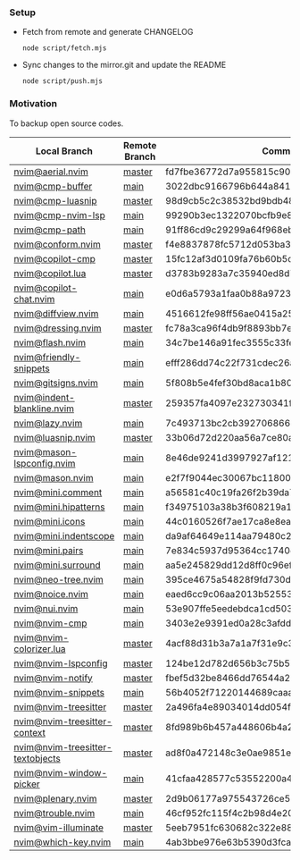 ### Setup

* Fetch from remote and generate CHANGELOG

  ```fish
  node script/fetch.mjs
  ```

* Sync changes to the mirror.git and update the README

  ```fish
  node script/push.mjs
  ```


### Motivation

To backup open source codes.


 Local Branch                         | Remote Branch                                       | Commit                                  
--------------------------------------|-----------------------------------------------------|------------------------------------------
 [nvim@aerial.nvim][]                 | [master][nvim@aerial.nvim#master]                   | fd7fbe36772d7a955815c90ff9b58523bfdb410d
 [nvim@cmp-buffer][]                  | [main][nvim@cmp-buffer#main]                        | 3022dbc9166796b644a841a02de8dd1cc1d311fa
 [nvim@cmp-luasnip][]                 | [master][nvim@cmp-luasnip#master]                   | 98d9cb5c2c38532bd9bdb481067b20fea8f32e90
 [nvim@cmp-nvim-lsp][]                | [main][nvim@cmp-nvim-lsp#main]                      | 99290b3ec1322070bcfb9e846450a46f6efa50f0
 [nvim@cmp-path][]                    | [main][nvim@cmp-path#main]                          | 91ff86cd9c29299a64f968ebb45846c485725f23
 [nvim@conform.nvim][]                | [master][nvim@conform.nvim#master]                  | f4e8837878fc5712d053ba3091a73d27d96a09e2
 [nvim@copilot-cmp][]                 | [master][nvim@copilot-cmp#master]                   | 15fc12af3d0109fa76b60b5cffa1373697e261d1
 [nvim@copilot.lua][]                 | [master][nvim@copilot.lua#master]                   | d3783b9283a7c35940ed8d71549030d5f5f9f980
 [nvim@copilot-chat.nvim][]           | [main][nvim@copilot-chat.nvim#main]                 | e0d6a5793a1faa0b88a97232bdbb09ea34744c7e
 [nvim@diffview.nvim][]               | [main][nvim@diffview.nvim#main]                     | 4516612fe98ff56ae0415a259ff6361a89419b0a
 [nvim@dressing.nvim][]               | [master][nvim@dressing.nvim#master]                 | fc78a3ca96f4db9f8893bb7e2fd9823e0780451b
 [nvim@flash.nvim][]                  | [main][nvim@flash.nvim#main]                        | 34c7be146a91fec3555c33fe89c7d643f6ef5cf1
 [nvim@friendly-snippets][]           | [main][nvim@friendly-snippets#main]                 | efff286dd74c22f731cdec26a70b46e5b203c619
 [nvim@gitsigns.nvim][]               | [main][nvim@gitsigns.nvim#main]                     | 5f808b5e4fef30bd8aca1b803b4e555da07fc412
 [nvim@indent-blankline.nvim][]       | [master][nvim@indent-blankline.nvim#master]         | 259357fa4097e232730341fa60988087d189193a
 [nvim@lazy.nvim][]                   | [main][nvim@lazy.nvim#main]                         | 7c493713bc2cb392706866eeba53aaef6c8e9fc6
 [nvim@luasnip.nvim][]                | [master][nvim@luasnip.nvim#master]                  | 33b06d72d220aa56a7ce80a0dd6f06c70cd82b9d
 [nvim@mason-lspconfig.nvim][]        | [main][nvim@mason-lspconfig.nvim#main]              | 8e46de9241d3997927af12196bd8faa0ed08c29a
 [nvim@mason.nvim][]                  | [main][nvim@mason.nvim#main]                        | e2f7f9044ec30067bc11800a9e266664b88cda22
 [nvim@mini.comment][]                | [main][nvim@mini.comment#main]                      | a56581c40c19fa26f2b39da72504398de3173c5a
 [nvim@mini.hipatterns][]             | [main][nvim@mini.hipatterns#main]                   | f34975103a38b3f608219a1324cdfc58ea660b8b
 [nvim@mini.icons][]                  | [main][nvim@mini.icons#main]                        | 44c0160526f7ae17ca8e8eab9ab235d047fcf7a6
 [nvim@mini.indentscope][]            | [main][nvim@mini.indentscope#main]                  | da9af64649e114aa79480c238fd23f6524bc0903
 [nvim@mini.pairs][]                  | [main][nvim@mini.pairs#main]                        | 7e834c5937d95364cc1740e20d673afe2d034cdb
 [nvim@mini.surround][]               | [main][nvim@mini.surround#main]                     | aa5e245829dd12d8ff0c96ef11da28681d6049aa
 [nvim@neo-tree.nvim][]               | [main][nvim@neo-tree.nvim#main]                     | 395ce4675a54828f9fd730d78f7910c114ab0a49
 [nvim@noice.nvim][]                  | [main][nvim@noice.nvim#main]                        | eaed6cc9c06aa2013b5255349e4f26a6b17ab70f
 [nvim@nui.nvim][]                    | [main][nvim@nui.nvim#main]                          | 53e907ffe5eedebdca1cd503b00aa8692068ca46
 [nvim@nvim-cmp][]                    | [main][nvim@nvim-cmp#main]                          | 3403e2e9391ed0a28c3afddd8612701b647c8e26
 [nvim@nvim-colorizer.lua][]          | [master][nvim@nvim-colorizer.lua#master]            | 4acf88d31b3a7a1a7f31e9c30bf2b23c6313abdb
 [nvim@nvim-lspconfig][]              | [master][nvim@nvim-lspconfig#master]                | 124be12d782d656b3c75b513a44d9e4728406078
 [nvim@nvim-notify][]                 | [master][nvim@nvim-notify#master]                   | fbef5d32be8466dd76544a257d3f3dce20082a07
 [nvim@nvim-snippets][]               | [main][nvim@nvim-snippets#main]                     | 56b4052f71220144689caaa2e5b66222ba5661eb
 [nvim@nvim-treesitter][]             | [master][nvim@nvim-treesitter#master]               | 2a496fa4e89034014dd054f04c061ba7d6023a0c
 [nvim@nvim-treesitter-context][]     | [master][nvim@nvim-treesitter-context#master]       | 8fd989b6b457a448606b4a2e51f9161700f609a7
 [nvim@nvim-treesitter-textobjects][] | [master][nvim@nvim-treesitter-textobjects#master]   | ad8f0a472148c3e0ae9851e26a722ee4e29b1595
 [nvim@nvim-window-picker][]          | [main][nvim@nvim-window-picker#main]                | 41cfaa428577c53552200a404ae9b3a0b5719706
 [nvim@plenary.nvim][]                | [master][nvim@plenary.nvim#master]                  | 2d9b06177a975543726ce5c73fca176cedbffe9d
 [nvim@trouble.nvim][]                | [main][nvim@trouble.nvim#main]                      | 46cf952fc115f4c2b98d4e208ed1e2dce08c9bf6
 [nvim@vim-illuminate][]              | [master][nvim@vim-illuminate#master]                | 5eeb7951fc630682c322e88a9bbdae5c224ff0aa
 [nvim@which-key.nvim][]              | [main][nvim@which-key.nvim#main]                    | 4ab3bbe976e63b5390d3fca74a52a092a041cd30

[nvim@aerial.nvim]: https://github.com/guanghechen/mirror/tree/nvim@aerial.nvim
[nvim@cmp-buffer]: https://github.com/guanghechen/mirror/tree/nvim@cmp-buffer
[nvim@cmp-luasnip]: https://github.com/guanghechen/mirror/tree/nvim@cmp-luasnip
[nvim@cmp-nvim-lsp]: https://github.com/guanghechen/mirror/tree/nvim@cmp-nvim-lsp
[nvim@cmp-path]: https://github.com/guanghechen/mirror/tree/nvim@cmp-path
[nvim@conform.nvim]: https://github.com/guanghechen/mirror/tree/nvim@conform.nvim
[nvim@copilot-cmp]: https://github.com/guanghechen/mirror/tree/nvim@copilot-cmp
[nvim@copilot.lua]: https://github.com/guanghechen/mirror/tree/nvim@copilot.lua
[nvim@copilot-chat.nvim]: https://github.com/guanghechen/mirror/tree/nvim@copilot-chat.nvim
[nvim@diffview.nvim]: https://github.com/guanghechen/mirror/tree/nvim@diffview.nvim
[nvim@dressing.nvim]: https://github.com/guanghechen/mirror/tree/nvim@dressing.nvim
[nvim@flash.nvim]: https://github.com/guanghechen/mirror/tree/nvim@flash.nvim
[nvim@friendly-snippets]: https://github.com/guanghechen/mirror/tree/nvim@friendly-snippets
[nvim@gitsigns.nvim]: https://github.com/guanghechen/mirror/tree/nvim@gitsigns.nvim
[nvim@indent-blankline.nvim]: https://github.com/guanghechen/mirror/tree/nvim@indent-blankline.nvim
[nvim@lazy.nvim]: https://github.com/guanghechen/mirror/tree/nvim@lazy.nvim
[nvim@luasnip.nvim]: https://github.com/guanghechen/mirror/tree/nvim@luasnip.nvim
[nvim@mason-lspconfig.nvim]: https://github.com/guanghechen/mirror/tree/nvim@mason-lspconfig.nvim
[nvim@mason.nvim]: https://github.com/guanghechen/mirror/tree/nvim@mason.nvim
[nvim@mini.comment]: https://github.com/guanghechen/mirror/tree/nvim@mini.comment
[nvim@mini.hipatterns]: https://github.com/guanghechen/mirror/tree/nvim@mini.hipatterns
[nvim@mini.icons]: https://github.com/guanghechen/mirror/tree/nvim@mini.icons
[nvim@mini.indentscope]: https://github.com/guanghechen/mirror/tree/nvim@mini.indentscope
[nvim@mini.pairs]: https://github.com/guanghechen/mirror/tree/nvim@mini.pairs
[nvim@mini.surround]: https://github.com/guanghechen/mirror/tree/nvim@mini.surround
[nvim@neo-tree.nvim]: https://github.com/guanghechen/mirror/tree/nvim@neo-tree.nvim
[nvim@noice.nvim]: https://github.com/guanghechen/mirror/tree/nvim@noice.nvim
[nvim@nui.nvim]: https://github.com/guanghechen/mirror/tree/nvim@nui.nvim
[nvim@nvim-cmp]: https://github.com/guanghechen/mirror/tree/nvim@nvim-cmp
[nvim@nvim-colorizer.lua]: https://github.com/guanghechen/mirror/tree/nvim@nvim-colorizer.lua
[nvim@nvim-lspconfig]: https://github.com/guanghechen/mirror/tree/nvim@nvim-lspconfig
[nvim@nvim-notify]: https://github.com/guanghechen/mirror/tree/nvim@nvim-notify
[nvim@nvim-snippets]: https://github.com/guanghechen/mirror/tree/nvim@nvim-snippets
[nvim@nvim-treesitter]: https://github.com/guanghechen/mirror/tree/nvim@nvim-treesitter
[nvim@nvim-treesitter-context]: https://github.com/guanghechen/mirror/tree/nvim@nvim-treesitter-context
[nvim@nvim-treesitter-textobjects]: https://github.com/guanghechen/mirror/tree/nvim@nvim-treesitter-textobjects
[nvim@nvim-window-picker]: https://github.com/guanghechen/mirror/tree/nvim@nvim-window-picker
[nvim@plenary.nvim]: https://github.com/guanghechen/mirror/tree/nvim@plenary.nvim
[nvim@trouble.nvim]: https://github.com/guanghechen/mirror/tree/nvim@trouble.nvim
[nvim@vim-illuminate]: https://github.com/guanghechen/mirror/tree/nvim@vim-illuminate
[nvim@which-key.nvim]: https://github.com/guanghechen/mirror/tree/nvim@which-key.nvim

[nvim@aerial.nvim#master]: https://github.com/stevearc/aerial.nvim/tree/master
[nvim@cmp-buffer#main]: https://github.com/hrsh7th/cmp-buffer/tree/main
[nvim@cmp-luasnip#master]: https://github.com/saadparwaiz1/cmp_luasnip/tree/master
[nvim@cmp-nvim-lsp#main]: https://github.com/hrsh7th/cmp-nvim-lsp/tree/main
[nvim@cmp-path#main]: https://github.com/hrsh7th/cmp-path/tree/main
[nvim@conform.nvim#master]: https://github.com/stevearc/conform.nvim/tree/master
[nvim@copilot-cmp#master]: https://github.com/zbirenbaum/copilot-cmp/tree/master
[nvim@copilot.lua#master]: https://github.com/zbirenbaum/copilot.lua/tree/master
[nvim@copilot-chat.nvim#main]: https://github.com/CopilotC-Nvim/CopilotChat.nvim/tree/main
[nvim@diffview.nvim#main]: https://github.com/sindrets/diffview.nvim/tree/main
[nvim@dressing.nvim#master]: https://github.com/stevearc/dressing.nvim/tree/master
[nvim@flash.nvim#main]: https://github.com/folke/flash.nvim/tree/main
[nvim@friendly-snippets#main]: https://github.com/rafamadriz/friendly-snippets/tree/main
[nvim@gitsigns.nvim#main]: https://github.com/lewis6991/gitsigns.nvim/tree/main
[nvim@indent-blankline.nvim#master]: https://github.com/lukas-reineke/indent-blankline.nvim/tree/master
[nvim@lazy.nvim#main]: https://github.com/folke/lazy.nvim/tree/main
[nvim@luasnip.nvim#master]: https://github.com/L3MON4D3/LuaSnip/tree/master
[nvim@mason-lspconfig.nvim#main]: https://github.com/williamboman/mason-lspconfig.nvim/tree/main
[nvim@mason.nvim#main]: https://github.com/williamboman/mason.nvim/tree/main
[nvim@mini.comment#main]: https://github.com/echasnovski/mini.comment/tree/main
[nvim@mini.hipatterns#main]: https://github.com/echasnovski/mini.hipatterns/tree/main
[nvim@mini.icons#main]: https://github.com/echasnovski/mini.icons/tree/main
[nvim@mini.indentscope#main]: https://github.com/echasnovski/mini.indentscope/tree/main
[nvim@mini.pairs#main]: https://github.com/echasnovski/mini.pairs/tree/main
[nvim@mini.surround#main]: https://github.com/echasnovski/mini.surround/tree/main
[nvim@neo-tree.nvim#main]: https://github.com/nvim-neo-tree/neo-tree.nvim/tree/main
[nvim@noice.nvim#main]: https://github.com/folke/noice.nvim/tree/main
[nvim@nui.nvim#main]: https://github.com/MunifTanjim/nui.nvim/tree/main
[nvim@nvim-cmp#main]: https://github.com/hrsh7th/nvim-cmp/tree/main
[nvim@nvim-colorizer.lua#master]: https://github.com/NvChad/nvim-colorizer.lua/tree/master
[nvim@nvim-lspconfig#master]: https://github.com/neovim/nvim-lspconfig/tree/master
[nvim@nvim-notify#master]: https://github.com/rcarriga/nvim-notify/tree/master
[nvim@nvim-snippets#main]: https://github.com/garymjr/nvim-snippets/tree/main
[nvim@nvim-treesitter#master]: https://github.com/nvim-treesitter/nvim-treesitter/tree/master
[nvim@nvim-treesitter-context#master]: https://github.com/nvim-treesitter/nvim-treesitter-context/tree/master
[nvim@nvim-treesitter-textobjects#master]: https://github.com/nvim-treesitter/nvim-treesitter-textobjects/tree/master
[nvim@nvim-window-picker#main]: https://github.com/s1n7ax/nvim-window-picker/tree/main
[nvim@plenary.nvim#master]: https://github.com/nvim-lua/plenary.nvim/tree/master
[nvim@trouble.nvim#main]: https://github.com/folke/trouble.nvim/tree/main
[nvim@vim-illuminate#master]: https://github.com/RRethy/vim-illuminate/tree/master
[nvim@which-key.nvim#main]: https://github.com/folke/which-key.nvim/tree/main